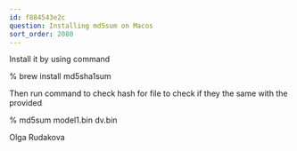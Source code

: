 ```yaml
---
id: f884543e2c
question: Installing md5sum on Macos
sort_order: 2080
---
```


Install it by using command

% brew install md5sha1sum

Then run command to check hash for file to check if they the same with the provided

% md5sum model1.bin dv.bin

Olga Rudakova

